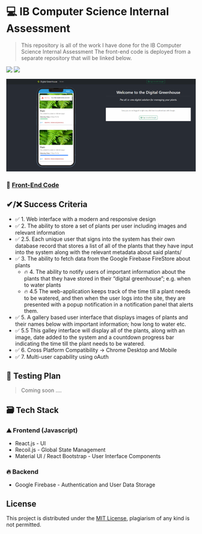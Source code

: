# 💻 IB Computer Science Internal Assessment

> This repository is all of the work I have done for the IB Computer Science Internal Assessment
> The front-end code is deployed from a separate repository that will be linked below.

![](https://img.shields.io/badge/cloudflare-deployed-orange) ![](https://img.shields.io/badge/build-passing-brightgreen)

![](demo.png)

<!--- Once deployed, add in build status for the front and back end --->

### 🧪 [Front-End Code](https://github.com/71xn/ibcs-ia-frontend)

## ✔/❌ Success Criteria

* ✅ 1. Web interface with a modern and responsive design
* ✅ 2. The ability to store a set of plants per user including images and relevant information
* ✅ 2.5. Each unique user that signs into the system has their own database record that stores a list of all of the plants that they have input into the system along with the relevant metadata about said plants/ 
* ✅ 3. The ability to fetch data from the Google Firebase FireStore about plants
  *  🔥 4. The ability to notify users of important information about the plants that they have stored in their “digital greenhouse”; e.g. when to water plants
  * 🔥 4.5 The web-application keeps track of the time till a plant needs to be watered, and then when the user logs into the site, they are presented with a popup notification in a notification panel that alerts them.
* ✅ 5. A gallery based user interface that displays images of plants and their names below with important information; how long to water etc.
* ✅ 5.5 This galley interface will display all of the plants, along with an image, date added to the system and a countdown progress bar indicating the time till the plant needs to be watered.
* ✅ 6. Cross Platform Compatibility → Chrome Desktop and Mobile
* ✅ 7. Multi-user capability using oAuth

## 📃 Testing Plan
<!-- Use shields for each of the tests to show if passed or failed -->
> Coming soon ....

## 🗃 Tech Stack

### ⛰ Frontend (Javascript)

- React.js - UI
- Recoil.js - Global State Management
- Material UI / React Bootstrap - User Interface Components

### 🔥 Backend

- Google Firebase - Authentication and User Data Storage

## License

This project is distributed under the [MIT License](https://github.com/71xn/ibcs-internal-assessment/blob/main/LICENSE), plagiarism of any kind is not permitted.
